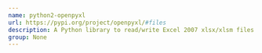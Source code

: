 ```yaml
---
name: python2-openpyxl
url: https://pypi.org/project/openpyxl/#files
description: A Python library to read/write Excel 2007 xlsx/xlsm files.
group: None
---
```

